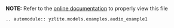 __NOTE:__ Refer to the [online documentation](https://github.com/ReRAM-Labs/yzlite) to properly view this file

```{eval-rst}
.. automodule:: yzlite.models.examples.audio_example1
```
